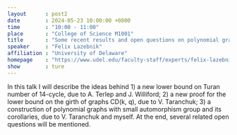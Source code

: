 ```yaml
---
layout      : post2
date        : 2024-05-23 10:00:00 +0800
time        : "10:00 - 11:00"
place       : "College of Science M1001"
title       : "Some recent results and open questions on polynomial graphs"
speaker     : "Felix Lazebnik"
affiliation : "University of Delaware"
homepage    : "https://www.udel.edu/faculty-staff/experts/felix-lazebnik/"
show        : ture
---
```


In this talk I will describe the ideas behind  1) a new lower bound on  Turan number of 14-cycle, due to A. Terlep and J. Williford;
2)  a new proof for the lower bound on the girth of graphs CD(k, q), due to V. Taranchuk;  3)  a construction of polynomial graphs with small automorphism group and its corollaries, due to V. Taranchuk and myself.  At the end,  several related open questions will be mentioned.  
